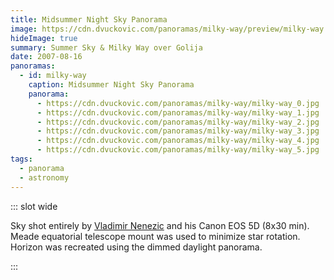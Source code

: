 ```yaml
---
title: Midsummer Night Sky Panorama
image: https://cdn.dvuckovic.com/panoramas/milky-way/preview/milky-way.jpg
hideImage: true
summary: Summer Sky & Milky Way over Golija
date: 2007-08-16
panoramas:
  - id: milky-way
    caption: Midsummer Night Sky Panorama
    panorama:
      - https://cdn.dvuckovic.com/panoramas/milky-way/milky-way_0.jpg
      - https://cdn.dvuckovic.com/panoramas/milky-way/milky-way_1.jpg
      - https://cdn.dvuckovic.com/panoramas/milky-way/milky-way_2.jpg
      - https://cdn.dvuckovic.com/panoramas/milky-way/milky-way_3.jpg
      - https://cdn.dvuckovic.com/panoramas/milky-way/milky-way_4.jpg
      - https://cdn.dvuckovic.com/panoramas/milky-way/milky-way_5.jpg
tags:
  - panorama
  - astronomy
---
```


::: slot wide

<PhotoSphere id="milky-way" />

Sky shot entirely by [Vladimir Nenezic](http://www.vlajkoshjk.com) and his Canon EOS 5D (8x30 min). Meade equatorial telescope mount was used to minimize star rotation. Horizon was recreated using the dimmed daylight panorama.

:::
